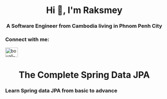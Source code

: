 <h1 align="center">Hi 👋, I'm Raksmey</h1>
<h3 align="center">A Software Engineer from Cambodia living in Phnom Penh City</h3>

<h3 align="left">Connect with me:</h3>
<p align="left">
<a href="https://www.linkedin.com/in/munyraksmey-mang-a060071bb" target="blank"><img align="center" src="https://raw.githubusercontent.com/rahuldkjain/github-profile-readme-generator/master/src/images/icons/Social/linked-in-alt.svg" alt="bouali-ali-33026072" height="30" width="40" /></a>

<h1 align="center">The Complete Spring Data JPA</h3>
<h3>Learn Spring data JPA from basic to advance</h3>
